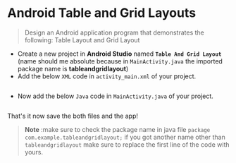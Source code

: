 # Android Table and Grid Layouts

> Design an Android application program that demonstrates the following: Table Layout and Grid Layout

- Create a new project in **Android Studio** named **`Table And Grid Layout`** (name should me absolute because in `MainActivity.java` the imported package name is **tableandgridlayout**)
- Add the below `XML` code in `activity_main.xml` of your project.

```xml

```

- Now add the below `Java` code in `MainActivity.java` of your project.

```java

```

That's it now save the both files and the app!

> **Note** :make sure to check the package name in java file `package com.example.tableandgridlayout;` if you got another name other than `tableandgridlayout` make sure to replace the first line of the code with yours.
